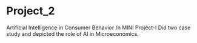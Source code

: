 # Project_2
Artificial Intelligence in Consumer Behavior /n
MINI Project-I Did two case study and depicted the role of AI in Microeconomics.

